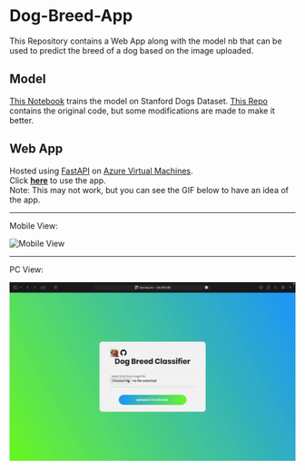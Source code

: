 # Dog-Breed-App
This Repository contains a Web App along with the model nb that can be used to predict the breed of a dog based on the image uploaded.

## Model
[This Notebook](models/InceptionResNetV2.ipynb) trains the model on Stanford Dogs Dataset.
[This Repo](https://github.com/aka-vm/Hello-CV/tree/master/Stanford%20Dogs) contains the original code, but some modifications are made to make it better.

## Web App
Hosted using [FastAPI](https://fastapi.tiangolo.com/) on [Azure Virtual Machines](https://azure.microsoft.com/en-us/services/virtual-machines/).<br>
Click [<u>**here**</u>](http://20.219.1.85:8000) to use the app.<br>
Note: This may not work, but you can see the GIF below to have an idea of the app.

----------


Mobile View:
<!-- Height 200px -->
<img src="GIFs/Mobile%20View.gif" alt="Mobile View" width="40%">

----------

PC View:

![](/GIFs/PC%20View.gif)